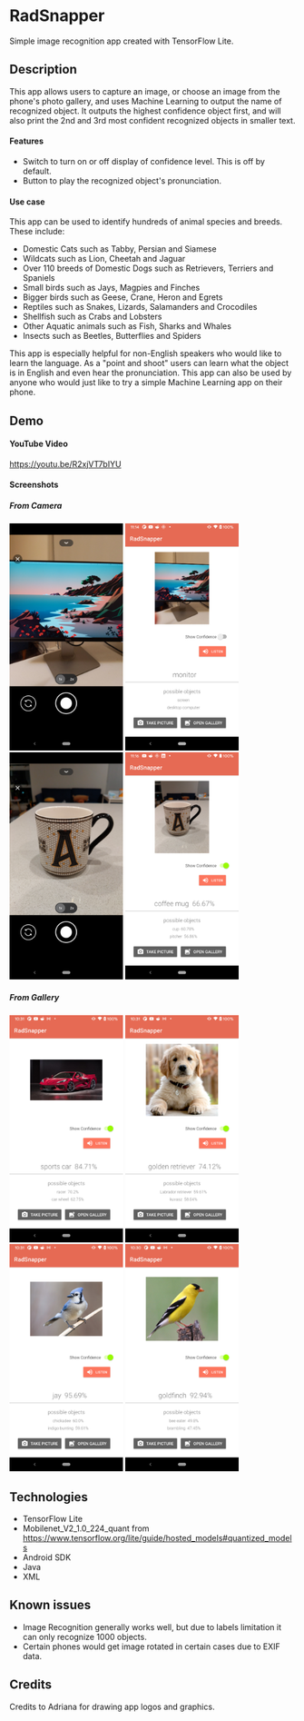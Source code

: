 # RadSnapper
Simple image recognition app created with TensorFlow Lite.

## Description
This app allows users to capture an image, or choose an image from the phone's photo gallery, and uses Machine Learning to output the name of recognized object. 
It outputs the highest confidence object first, and will also print the 2nd and 3rd most confident recognized objects in smaller text.

#### Features
- Switch to turn on or off display of confidence level. This is off by default.
- Button to play the recognized object's pronunciation.

#### Use case
This app can be used to identify hundreds of animal species and breeds. These include:
- Domestic Cats such as Tabby, Persian and Siamese
- Wildcats such as Lion, Cheetah and Jaguar
- Over 110 breeds of Domestic Dogs such as Retrievers, Terriers and Spaniels
- Small birds such as Jays, Magpies and Finches
- Bigger birds such as Geese, Crane, Heron and Egrets
- Reptiles such as Snakes, Lizards, Salamanders and Crocodiles
- Shellfish such as Crabs and Lobsters
- Other Aquatic animals such as Fish, Sharks and Whales
- Insects such as Beetles, Butterflies and Spiders

This app is especially helpful for non-English speakers who would like to learn the language.
As a "point and shoot" users can learn what the object is in English and even hear the pronunciation.
This app can also be used by anyone who would just like to try a simple Machine Learning app on their phone.


## Demo
#### YouTube Video
https://youtu.be/R2xjVT7bIYU

#### Screenshots
##### From Camera
<img src="/app/src/main/assets/screenshots/Screenshot_20210417-231427.png" width="200" height="400"> <img src="/app/src/main/assets/screenshots/Screenshot_20210417-231438.png" width="200" height="400"> 
<img src="/app/src/main/assets/screenshots/Screenshot_20210417-231609.png" width="200" height="400"> 
<img src="/app/src/main/assets/screenshots/Screenshot_20210417-231625.png" width="200" height="400">
##### From Gallery
<img src="/app/src/main/assets/screenshots/Screenshot_20210417-223104.png" width="200" height="400"> <img src="/app/src/main/assets/screenshots/Screenshot_20210417-223113.png" width="200" height="400">
<img src="/app/src/main/assets/screenshots/Screenshot_20210417-223122.png" width="200" height="400">
<img src="/app/src/main/assets/screenshots/Screenshot_20210417-223045.png" width="200" height="400">


## Technologies
- TensorFlow Lite 
- Mobilenet_V2_1.0_224_quant from https://www.tensorflow.org/lite/guide/hosted_models#quantized_models
- Android SDK
- Java
- XML


## Known issues
- Image Recognition generally works well, but due to labels limitation it can only recognize 1000 objects.
- Certain phones would get image rotated in certain cases due to EXIF data.


## Credits
Credits to Adriana for drawing app logos and graphics.






